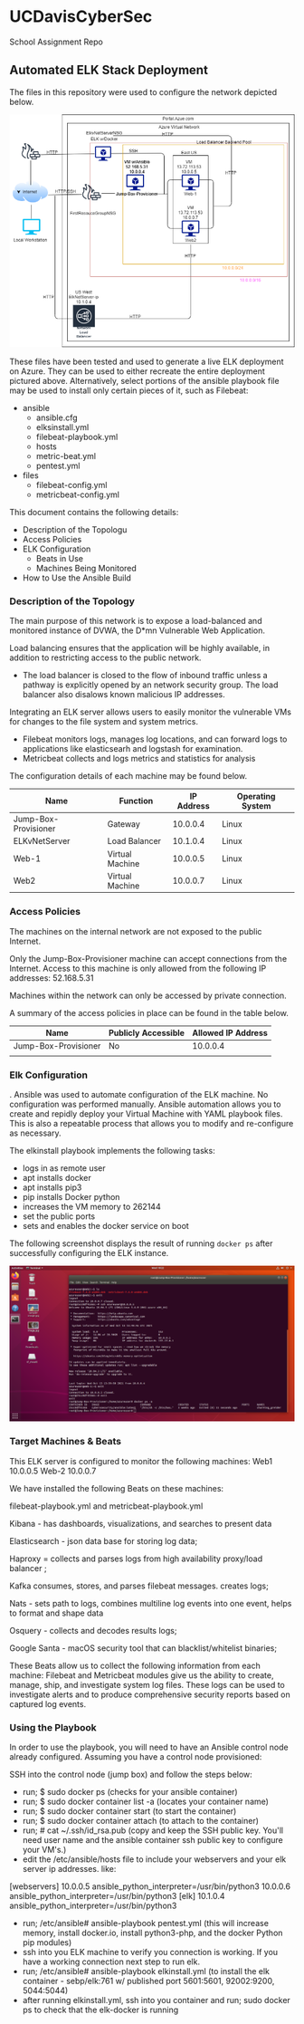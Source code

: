 # UCDavisCyberSec
School Assignment Repo
## Automated ELK Stack Deployment

The files in this repository were used to configure the network depicted below.

![image](images/CloudSecurity.png)

These files have been tested and used to generate a live ELK deployment on Azure. They can be used to either recreate the entire deployment pictured above. Alternatively, select portions of the ansible playbook file may be used to install only certain pieces of it, such as Filebeat:

 - ansible
     - ansible.cfg
     - elksinstall.yml
     - filebeat-playbook.yml
     - hosts
     - metric-beat.yml
     - pentest.yml
 - files
     - filebeat-config.yml
     - metricbeat-config.yml

This document contains the following details:
- Description of the Topologu
- Access Policies
- ELK Configuration
  - Beats in Use
  - Machines Being Monitored
- How to Use the Ansible Build


### Description of the Topology

The main purpose of this network is to expose a load-balanced and monitored instance of DVWA, the D*mn Vulnerable Web Application.

Load balancing ensures that the application will be highly available, in addition to restricting access to the public network.
- The load balancer is closed to the flow of inbound traffic unless a pathway is explicitly opened by an network security group. The load balancer also disalows known malicious IP addresses.

Integrating an ELK server allows users to easily monitor the vulnerable VMs for changes to the file system and system metrics.
- Filebeat monitors logs, manages log locations, and can forward logs to applications like elasticsearh and logstash for examination. 
- Metricbeat collects and logs metrics and statistics for analysis

The configuration details of each machine may be found below.

| Name                 | Function        | IP Address | Operating System |
|----------------------|-----------------|------------|------------------|
| Jump-Box-Provisioner | Gateway         | 10.0.0.4   | Linux            |
| ELKvNetServer        | Load Balancer   | 10.1.0.4   | Linux            |
| Web-1                | Virtual Machine | 10.0.0.5   | Linux            |
| Web2                 | Virtual Machine | 10.0.0.7   | Linux            |


### Access Policies

The machines on the internal network are not exposed to the public Internet. 

Only the Jump-Box-Provisioner machine can accept connections from the Internet. Access to this machine is only allowed from the following IP addresses:
52.168.5.31

Machines within the network can only be accessed by private connection.

A summary of the access policies in place can be found in the table below.

| Name                 | Publicly Accessible  | Allowed IP Address  |
|----------------------|----------------------|---------------------|
| Jump-Box-Provisioner | No                   | 10.0.0.4            |
|                      |                      |                     |

### Elk Configuration
.
Ansible was used to automate configuration of the ELK machine. No configuration was performed manually. Ansible automation allows you to create and repidly deploy your Virtual Machine with YAML playbook files. This is also a repeatable process that allows you to modify and re-configure as necessary. 

The elkinstall playbook implements the following tasks:

- logs in as remote user
- apt installs docker
- apt installs pip3
- pip installs Docker python
- increases the VM memory to 262144
- set the public ports
- sets and enables the docker service on boot

The following screenshot displays the result of running `docker ps` after successfully configuring the ELK instance.

![image](images/docker_ps_output.png)

### Target Machines & Beats
This ELK server is configured to monitor the following machines:
Web1 10.0.0.5
Web-2 10.0.0.7

We have installed the following Beats on these machines:

filebeat-playbook.yml and metricbeat-playbook.yml


Kibana - has dashboards, visualizations, and searches to present data

Elasticsearch - json data base for storing log data;

Haproxy = collects and parses logs from high availability proxy/load balancer ;

Kafka consumes, stores, and parses filebeat messages. creates logs;

Nats - sets path to logs, combines multiline log events into one event, helps to format and shape data

Osquery - collects and decodes results logs;

Google Santa - macOS security tool that can blacklist/whitelist binaries;

These Beats allow us to collect the following information from each machine:
Filebeat and Metricbeat modules give us the ability to create, manage, ship, and investigate system log files.  These logs can be used to investigate alerts and to produce comprehensive security reports based on captured log events.  

### Using the Playbook
In order to use the playbook, you will need to have an Ansible control node already configured. Assuming you have a control node provisioned: 

SSH into the control node (jump box) and follow the steps below:

- run; $ sudo docker ps   (checks for your ansible container)
- run; $ sudo docker container list -a    (locates your container name)
- run; $ sudo docker container start <container name>      (to start the container)
- run; $ sudo docker container attach <container name>     (to attach to the container)
- run; # cat ~/.ssh/id_rsa.pub    (copy and keep the SSH public key. You'll need user name and the ansible container ssh public key to configure your VM's.)
- edit the /etc/ansible/hosts file to include your webservers and your elk server ip addresses. like:
 
[webservers]
10.0.0.5 ansible_python_interpreter=/usr/bin/python3
10.0.0.6 ansible_python_interpreter=/usr/bin/python3
[elk]
10.1.0.4 ansible_python_interpreter=/usr/bin/python3
 
 - run; /etc/ansible# ansible-playbook pentest.yml    (this will increase memory, install docker.io, install python3-php, and the docker Python pip modules) 
 - ssh into you ELK machine to verify you connection is working. If you have a working connection next step to run elk.
 - run; /etc/ansible# ansible-playbook elkinstall.yml   (to install the elk container - sebp/elk:761  w/ published port 5601:5601, 92002:9200, 5044:5044)
 - after running elkinstall.yml, ssh into you container and run; sudo docker ps  to check that the elk-docker is running







